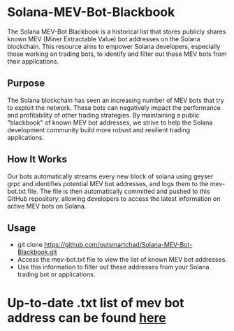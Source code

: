 # Solana-MEV-Bot-Blackbook
The Solana MEV-Bot Blackbook is a historical list that stores publicly shares known MEV (Miner Extractable Value) bot addresses on the Solana blockchain. This resource aims to empower Solana developers, especially those working on trading bots, to identify and filter out these MEV bots from their applications.

## Purpose
The Solana blockchain has seen an increasing number of MEV bots that try to exploit the network. These bots can negatively impact the performance and profitability of other trading strategies. By maintaining a public "blackbook" of known MEV bot addresses, we strive to help the Solana development community build more robust and resilient trading applications.

## How It Works
Our bots automatically streams every new block of solana using geyser grpc and identifies potential MEV bot addresses, and logs them to the mev-bot.txt file. The file is then automatically committed and pushed to this GitHub repository, allowing developers to access the latest information on active MEV bots on Solana.

## Usage
- git clone https://github.com/outsmartchad/Solana-MEV-Bot-Blackbook.git
- Access the mev-bot.txt file to view the list of known MEV bot addresses.
- Use this information to filter out these addresses from your Solana trading bot or applications.

# Up-to-date .txt list of mev bot address can be found [here](https://github.com/outsmartchad/Solana-MEV-Bot-Blackbook/blob/main/mev-bot.txt)
